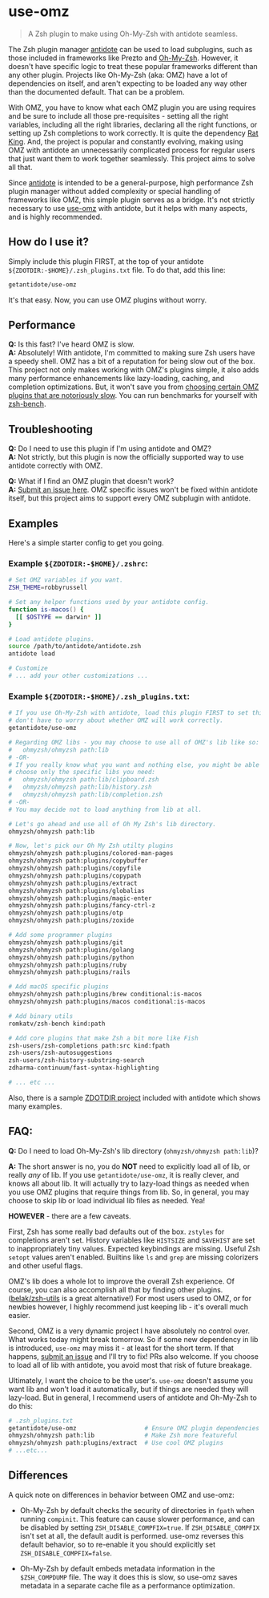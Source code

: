 # use-omz

> A Zsh plugin to make using Oh-My-Zsh with antidote seamless.

The Zsh plugin manager [antidote][antidote] can be used to load subplugins, such as those included in frameworks like Prezto and [Oh-My-Zsh][omz]. However, it doesn't have specific logic to treat these popular frameworks different than any other plugin. Projects like Oh-My-Zsh (aka: OMZ) have a lot of dependencies on itself, and aren't expecting to be loaded any way other than the documented default. That can be a problem.

With OMZ, you have to know what each OMZ plugin you are using requires and be sure to include all those pre-requisites - setting all the right variables, including all the right libraries, declaring all the right functions, or setting up Zsh completions to work correctly. It is quite the dependency [Rat King](https://en.wikipedia.org/wiki/Rat_king). And, the project is popular and constantly evolving, making using OMZ with antidote an unnecessarily complicated process for regular users that just want them to work together seamlessly. This project aims to solve all that.

Since [antidote][antidote] is intended to be a general-purpose, high performance Zsh plugin manager without added complexity or special handling of frameworks like OMZ, this simple plugin serves as a bridge. It's not strictly necessary to use [use-omz](https://github.com/getantidote/use-omz) with antidote, but it helps with many aspects, and is highly recommended.

## How do I use it?

Simply include this plugin FIRST, at the top of your antidote `${ZDOTDIR:-$HOME}/.zsh_plugins.txt` file. To do that, add this line:

```zsh
getantidote/use-omz
```

It's that easy. Now, you can use OMZ plugins without worry.

## Performance

__Q:__ Is this fast? I've heard OMZ is slow.
<br/>
__A:__ Absolutely! With antidote, I'm committed to making sure Zsh users have a speedy shell. OMZ has a bit of a reputation for being slow out of the box. This project not only makes working with OMZ's plugins simple, it also adds many performance enhancements like lazy-loading, caching, and completion optimizations. But, it won't save you from [choosing certain OMZ plugins that are notoriously slow](https://github.com/ohmyzsh/ohmyzsh/issues/5327#issuecomment-248836398). You can run benchmarks for yourself with [zsh-bench].

## Troubleshooting

__Q:__ Do I need to use this plugin if I'm using antidote and OMZ?
</br>
__A:__ Not strictly, but this plugin is now the officially supported way to use antidote correctly with OMZ.

__Q:__ What if I find an OMZ plugin that doesn't work?
</br>
__A:__ [Submit an issue here](https://github.com/getantidote/use-omz/issues). OMZ specific issues won't be fixed within antidote itself, but this project aims to support every OMZ subplugin with antidote.

## Examples

Here's a simple starter config to get you going.

### Example `${ZDOTDIR:-$HOME}/.zshrc`:

```zsh
# Set OMZ variables if you want.
ZSH_THEME=robbyrussell

# Set any helper functions used by your antidote config.
function is-macos() {
  [[ $OSTYPE == darwin* ]]
}

# Load antidote plugins.
source /path/to/antidote/antidote.zsh
antidote load

# Customize
# ... add your other customizations ...
```

### Example `${ZDOTDIR:-$HOME}/.zsh_plugins.txt`:

```zsh
# If you use Oh-My-Zsh with antidote, load this plugin FIRST to set things up so you
# don't have to worry about whether OMZ will work correctly.
getantidote/use-omz

# Regarding OMZ libs - you may choose to use all of OMZ's lib like so:
#   ohmyzsh/ohmyzsh path:lib
# -OR-
# If you really know what you want and nothing else, you might be able to
# choose only the specific libs you need:
#   ohmyzsh/ohmyzsh path:lib/clipboard.zsh
#   ohmyzsh/ohmyzsh path:lib/history.zsh
#   ohmyzsh/ohmyzsh path:lib/completion.zsh
# -OR-
# You may decide not to load anything from lib at all.

# Let's go ahead and use all of Oh My Zsh's lib directory.
ohmyzsh/ohmyzsh path:lib

# Now, let's pick our Oh My Zsh utilty plugins
ohmyzsh/ohmyzsh path:plugins/colored-man-pages
ohmyzsh/ohmyzsh path:plugins/copybuffer
ohmyzsh/ohmyzsh path:plugins/copyfile
ohmyzsh/ohmyzsh path:plugins/copypath
ohmyzsh/ohmyzsh path:plugins/extract
ohmyzsh/ohmyzsh path:plugins/globalias
ohmyzsh/ohmyzsh path:plugins/magic-enter
ohmyzsh/ohmyzsh path:plugins/fancy-ctrl-z
ohmyzsh/ohmyzsh path:plugins/otp
ohmyzsh/ohmyzsh path:plugins/zoxide

# Add some programmer plugins
ohmyzsh/ohmyzsh path:plugins/git
ohmyzsh/ohmyzsh path:plugins/golang
ohmyzsh/ohmyzsh path:plugins/python
ohmyzsh/ohmyzsh path:plugins/ruby
ohmyzsh/ohmyzsh path:plugins/rails

# Add macOS specific plugins
ohmyzsh/ohmyzsh path:plugins/brew conditional:is-macos
ohmyzsh/ohmyzsh path:plugins/macos conditional:is-macos

# Add binary utils
romkatv/zsh-bench kind:path

# Add core plugins that make Zsh a bit more like Fish
zsh-users/zsh-completions path:src kind:fpath
zsh-users/zsh-autosuggestions
zsh-users/zsh-history-substring-search
zdharma-continuum/fast-syntax-highlighting

# ... etc ...
```

Also, there is a sample [ZDOTDIR project](https://github.com/getantidote/zdotdir/tree/ohmyzsh) included with antidote which shows many examples.

## FAQ:

__Q:__ Do I need to load Oh-My-Zsh's lib directory (`ohmyzsh/ohmyzsh path:lib`)?

__A:__ The short answer is no, you do **NOT** need to explicitly load all of lib, or really _any_ of lib. If you use `getantidote/use-omz`, it is really clever, and knows all about lib. It will actually try to lazy-load things as needed when you use OMZ plugins that require things from lib. So, in general, you may choose to skip lib or load individual lib files as needed. Yea!

**HOWEVER** - there are a few caveats.

First, Zsh has some really bad defaults out of the box. `zstyles` for completions aren't set. History variables like `HISTSIZE` and `SAVEHIST` are set to inappropriately tiny values. Expected keybindings are missing. Useful Zsh `setopt` values aren't enabled. Builtins like `ls` and `grep` are missing colorizers and other useful flags.

OMZ's lib does a whole lot to improve the overall Zsh experience. Of course, you can also accomplish all that by finding other plugins. ([belak/zsh-utils](https://github.com/belak/zsh-utils) is a great alternative!) For most users used to OMZ, or for newbies however, I highly recommend just keeping lib - it's overall much easier.

Second, OMZ is a very dynamic project I have absolutely no control over. What works today might break tomorrow. So if some new dependency in lib is introduced, `use-omz` may miss it - at least for the short term. If that happens, [submit an issue](https://github.com/getantidote/use-omz/issues) and I'll try to fix! PRs also welcome. If you choose to load all of lib with antidote, you avoid most that risk of future breakage.

Ultimately, I want the choice to be the user's. `use-omz` doesn't assume you want lib and won't load it automatically, but if things are needed they will lazy-load. But in general, I recommend users of antidote and Oh-My-Zsh to do this:

```zsh
# .zsh_plugins.txt
getantidote/use-omz                   # Ensure OMZ plugin dependencies work
ohmyzsh/ohmyzsh path:lib              # Make Zsh more featureful
ohmyzsh/ohmyzsh path:plugins/extract  # Use cool OMZ plugins
# ...etc...
```

## Differences

A quick note on differences in behavior between OMZ and use-omz:

- Oh-My-Zsh by default checks the security of directories in `fpath` when running `compinit`. This feature can cause slower performance, and can be disabled by setting `ZSH_DISABLE_COMPFIX=true`. If `ZSH_DISABLE_COMPFIX` isn't set at all, the default audit is performed. use-omz reverses this default behavior, so to re-enable it you should explicitly set `ZSH_DISABLE_COMPFIX=false`.

- Oh-My-Zsh by default embeds metadata information in the `$ZSH_COMPDUMP` file. The way it does this is slow, so use-omz saves metadata in a separate cache file as a performance optimization.

[antidote]:   https://github.com/mattmc3/antidote
[omz]:        https://github.com/ohmyzsh/ohmyzsh
[zsh-bench]:  https://github.com/romkatv/zsh-bench
